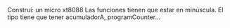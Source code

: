 Construí:
un micro xt8088
Las funciones tienen que estar en minúscula.
El tipo tiene que tener acumuladorA, programCounter...